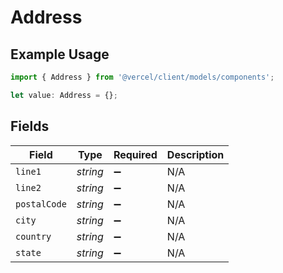 # Address

## Example Usage

```typescript
import { Address } from '@vercel/client/models/components';

let value: Address = {};
```

## Fields

| Field        | Type     | Required           | Description |
| ------------ | -------- | ------------------ | ----------- |
| `line1`      | _string_ | :heavy_minus_sign: | N/A         |
| `line2`      | _string_ | :heavy_minus_sign: | N/A         |
| `postalCode` | _string_ | :heavy_minus_sign: | N/A         |
| `city`       | _string_ | :heavy_minus_sign: | N/A         |
| `country`    | _string_ | :heavy_minus_sign: | N/A         |
| `state`      | _string_ | :heavy_minus_sign: | N/A         |

